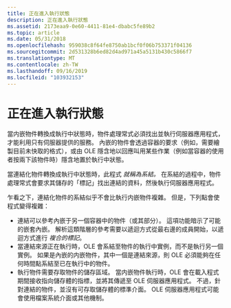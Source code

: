 ```yaml
---
title: 正在進入執行狀態
description: 正在進入執行狀態
ms.assetid: 2173eaa9-0e60-4411-81e4-dbabc5fe89b2
ms.topic: article
ms.date: 05/31/2018
ms.openlocfilehash: 959038c8f64fe8750ab1bcf0f06b753371f04136
ms.sourcegitcommit: 2d531328b6ed82d4ad971a45a5131b430c5866f7
ms.translationtype: MT
ms.contentlocale: zh-TW
ms.lasthandoff: 09/16/2019
ms.locfileid: "103932153"
---
```

# <a name="entering-the-running-state"></a>正在進入執行狀態

當内嵌物件轉換成執行中狀態時，物件處理常式必須找出並執行伺服器應用程式，才能利用只有伺服器提供的服務。 內嵌的物件會透過容器的要求（例如，需要繪製目前未快取的格式），或由 OLE 隱含地以回應叫用某些作業（例如當容器的使用者按兩下該物件時）隱含地置於執行中狀態。

當連結化物件轉換成執行中狀態時，此程式 *就稱為系結。* 在系結的過程中，物件處理常式會要求其儲存的「標記」找出連結的資料，然後執行伺服器應用程式。

乍看之下，連結化物件的系結似乎不會比執行内嵌物件複雜。 但是，下列點會使程式變得複雜：

-   連結可以參考內嵌于另一個容器中的物件（或其部分）。 這項功能暗示了可能的嵌套內嵌。 解析這類階層的參考需要以遞迴方式從最右邊的成員開始，以遞迴方式進行 *複合的標記*。
-   當連結來源正在執行時，OLE 會系結至物件的執行中實例，而不是執行另一個實例。 如果是內嵌的内嵌物件，其中一個是連結來源，則 OLE 必須能夠在任何時間點系結至已在執行中的物件。
-   執行物件需要存取物件的儲存區域。 當内嵌物件執行時，OLE 會在載入程式期間接收指向儲存體的指標，並將其傳遞至 OLE 伺服器應用程式。 不過，針對連結的物件，並沒有可存取儲存體的標準介面。 OLE 伺服器應用程式可能會使用檔案系統介面或其他機制。

 

 




